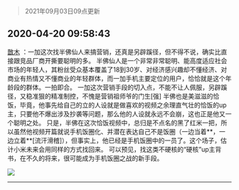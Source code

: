 > 2021年09月03日09点更新
<link rel="stylesheet" href="https://cdn.jsdelivr.net/gh/taotie6/sampleJSON@main/css/photo_show.css">


 ## 2020-04-20 09:58:43 

 [㪚木](https://www.coolapk.com/feed/18193568?shareKey=N2E5YjRjM2ZhMjM2NjEzMTc1NGM~) ：一加这次找半佛仙人来搞营销，还真是另辟蹊径，但不得不说，确实比直接跟竞品厂商开撕要聪明的多。
半佛仙人是一个非常非常聪明、能高度适应社会市场的年轻人，其粉丝受众基本覆盖了18到30岁、对经济感兴趣却不懂经济、对商业有热情又不懂商业的年轻群体，而一加手机主要定位的用户<!--break-->，恰恰就是这个年龄段的群体。一拍即合。
一加这次营销手段的切入点，不能不让人佩服，另辟蹊径，又稳准狠的精准制控，不愧是营销祖师爷的门生[强]
半佛也是美滋滋的恰饭，毕竟，他事先给自己的立的人设就是做喜欢的视频之余理直气壮的恰饭的up主，只要他不爆出涉及抄袭等问题，那么他的人设就永远不会崩，这也正是他又一个聪明之处。
只是，半佛在这次恰饭视频中，总归是不点名的黑了红米一把，所以虽然他视频开篇就说手机饭圈化、并潜在表达自己不是饭圈（一边当着**，一边立着**[流汗滑稽]），但事实上，他已经是手机饭圈中的一员了。这个场子，估计小米未来会用同样的方式找回来。
可以预见，找这类不硬核的“硬核”up主背书，在不久的将来，很可能成为手机饭圈之战的新手段。 

<div class="album">
<img class="img-item" src="http://image.coolapk.com/feed/2019/0909/23/1081091_fee9045c_3927_3132@384x223.gif" />
</div>

 ------- 


